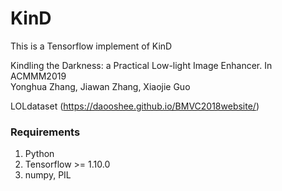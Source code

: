 # KinD
This is a Tensorflow implement of KinD

Kindling the Darkness: a Practical Low-light Image Enhancer. In ACMMM2019<br>
Yonghua Zhang, Jiawan Zhang, Xiaojie Guo

LOLdataset (https://daooshee.github.io/BMVC2018website/)

### Requirements ###
1. Python
2. Tensorflow >= 1.10.0
3. numpy, PIL

